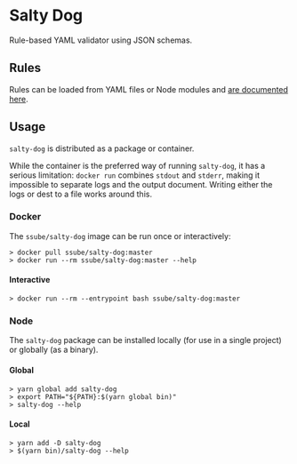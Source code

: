 # Salty Dog

Rule-based YAML validator using JSON schemas.

## Rules

Rules can be loaded from YAML files or Node modules and [are documented here](./rules.md).

## Usage

`salty-dog` is distributed as a package or container.

While the container is the preferred way of running `salty-dog`, it has a serious limitation: `docker run` combines
`stdout` and `stderr`, making it impossible to separate logs and the output document. Writing either the logs or dest
to a file works around this.

### Docker

The `ssube/salty-dog` image can be run once or interactively:

```shell
> docker pull ssube/salty-dog:master
> docker run --rm ssube/salty-dog:master --help
```

#### Interactive

```shell
> docker run --rm --entrypoint bash ssube/salty-dog:master
```

### Node

The `salty-dog` package can be installed locally (for use in a single project) or globally (as a binary).

#### Global

```shell
> yarn global add salty-dog
> export PATH="${PATH}:$(yarn global bin)"
> salty-dog --help
```

#### Local

```shell
> yarn add -D salty-dog
> $(yarn bin)/salty-dog --help
```
